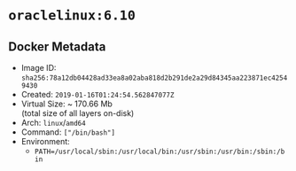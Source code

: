 # `oraclelinux:6.10`

## Docker Metadata

- Image ID: `sha256:78a12db04428ad33ea8a02aba818d2b291de2a29d84345aa223871ec42549430`
- Created: `2019-01-16T01:24:54.562847077Z`
- Virtual Size: ~ 170.66 Mb  
  (total size of all layers on-disk)
- Arch: `linux`/`amd64`
- Command: `["/bin/bash"]`
- Environment:
  - `PATH=/usr/local/sbin:/usr/local/bin:/usr/sbin:/usr/bin:/sbin:/bin`
